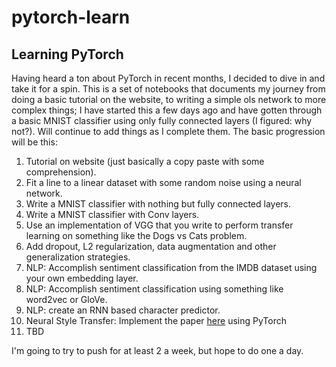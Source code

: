 # pytorch-learn

## Learning PyTorch
Having heard a ton about PyTorch in recent months, I decided to dive in and take it for a spin. This is a set of
notebooks that documents my journey from doing a basic tutorial on the website, to writing a simple ols network to more 
complex things; I have started this a few days ago and have gotten through a basic MNIST classifier using only fully connected
layers (I figured: why not?). Will continue to add things as I complete them. The basic progression will be this:

1. Tutorial on website (just basically a copy paste with some comprehension).
1. Fit a line to a linear dataset with some random noise using a neural network.
1. Write a MNIST classifier with nothing but fully connected layers.
1. Write a MNIST classifier with Conv layers.
1. Use an implementation of VGG that you write to perform transfer learning on something like the Dogs vs Cats problem.
1. Add dropout, L2 regularization, data augmentation and other generalization strategies.
1. NLP: Accomplish sentiment classification from the IMDB dataset using your own embedding layer.
1. NLP: Accomplish sentiment classification using something like word2vec or GloVe.
1. NLP: create an RNN based character predictor.
1. Neural Style Transfer: Implement the paper [here](https://arxiv.org/pdf/1508.06576.pdf) using PyTorch
1. TBD

I'm going to try to push for at least 2 a week, but hope to do one a day.
